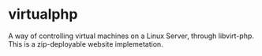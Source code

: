 virtualphp
==========

A way of controlling virtual machines on a Linux Server, through libvirt-php. This is a zip-deployable website implemetation.
